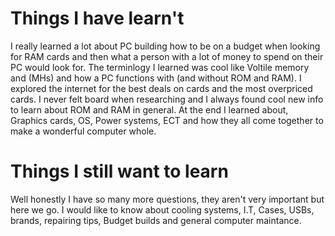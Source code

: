 # Things I have learn't
I really learned a lot about PC building how to be on a budget when looking for RAM cards and then 
what a person with a lot of money to spend on their PC would look for. The terminlogy I learned was cool like Voltile memory and (MHs)
and how a PC functions with (and without ROM and RAM). I explored the internet for the best deals on cards and the most overpriced cards.
I never felt board when researching and I always found cool new info to learn about ROM and RAM in general. At the end I learned about,
Graphics cards, OS, Power systems, ECT and how they all come together to make a wonderful computer whole.

# Things I still want to learn
Well honestly I have so  many more questions, they aren't very important but here we go. I would like to know about cooling systems,
I.T, Cases, USBs, brands, repairing tips, Budget builds and general computer maintance.
